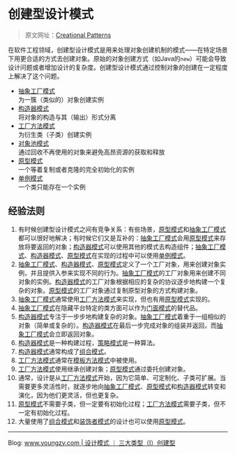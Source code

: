 # 创建型设计模式

> 原文网址：[Creational Patterns](https://sourcemaking.com/design_patterns/creational_patterns)


在软件工程领域，创建型设计模式是用来处理对象创建机制的模式——在特定场景下用更合适的方式去创建对象。原始的对象创建方式（如Java的`new`）可能会导致设计问题或者增加设计的复杂度。创建型设计模式通过控制对象的创建在一定程度上解决了这个问题。

- [抽象工厂模式][url-abstract-factory]  
为一簇（类似的）对象创建实例
- [构造器模式][url-builder]  
将对象的构造与其（输出）形式分离
- [工厂方法模式][url-factory-method]  
为衍生类（子类）创建实例
- [对象池模式][url-object-pool]  
通过回收不再使用的对象来避免高昂资源的获取和释放
- [原型模式][url-prototype]  
一个等着复制或者克隆的完全初始化的实例
- [单例模式][url-singleton]  
一个类只能存在一个实例


## 经验法则
1. 有时候创建型设计模式之间有竞争关系：有些场景，[原型模式][url-prototype]和[抽象工厂模式][url-abstract-factory]都可以很好地解决；有时候它们又是互补的：[抽象工厂模式][url-abstract-factory]会用[原型模式][url-prototype]来存放将要返回的对象；[构造器模式][url-builder]可以使用其他的模式去构造组件；[抽象工厂模式][url-abstract-factory]、[构造器模式][url-builder]、[原型模式][url-prototype]在实现的过程中可以使用[单例模式][url-singleton]。
2. [抽象工厂模式][url-abstract-factory]、[构造器模式][url-builder]、[原型模式][url-prototype]定义了一个工厂对象，用来创建对象实例，并且提供入参来实现不同的行为。[抽象工厂模式][url-abstract-factory]的工厂对象用来创建不同对象的实例。[构造器模式][url-builder]的工厂对象根据相应的复杂的协议逐步地构建一个复杂的对象。[原型模式][url-prototype]的工厂对象通过复制原型对象的方式构建对象。
3. [抽象工厂模式][url-abstract-factory]通常使用[工厂方法模式][url-factory-method]来实现，但也有用[原型模式][url-prototype]实现的。
4. [抽象工厂模式][url-abstract-factory]在隐藏平台特定的类方面可以作为[门面模式][url-facade]的替代品。
5. [构造器模式][url-builder]专注于一步步地构建复杂的对象。[抽象工厂模式][url-abstract-factory]着重于一组相似的对象（简单或复杂的）。[构造器模式][url-builder]在最后一步完成对象的组装并返回，而[抽象工厂模式][url-abstract-factory]会立即返回对象。
6. [构造器模式][url-builder]是一种构建过程，[策略模式][url-strategy]是一种算法。
7. [构造器模式][url-builder]通常构成了[组合模式][url-composite]。
8. [工厂方法模式][url-factory-method]通常在[模板方法模式][url-template-method]中被使用。
9. [工厂方法模式][url-factory-method]使用继承创建对象；[原型模式][url-prototype]通过委托创建对象。
10. 通常，设计是从[工厂方法模式][url-factory-method]开始，因为它简单、可定制化、子类可扩展。当需要更多灵活性时，就逐步地向[抽象工厂模式][url-abstract-factory]、[原型模式][url-prototype]和[构造器模式][url-builder]转变和演化，因为他们更灵活，但也更复杂。
11. [原型模式][url-prototype]不需要子类，但一定要有初始化过程；[工厂方法模式][url-factory-method]需要子类，但不一定有初始化过程。
12. 大量使用了[组合模式][url-composite]和[装饰者模式][url-decorator]的设计也可以使用[原型模式][url-prototype]。


[url-prototype]: http://www.youngzy.com/blog/2021/02/prototype/
[url-abstract-factory]: http://www.youngzy.com/blog/2020/11/abstract-factory/
[url-builder]: http://www.youngzy.com/blog/2020/11/builder/
[url-singleton]: http://www.youngzy.com/blog/2021/04/singleton/
[url-facade]: #
[url-strategy]: #
[url-composite]: #
[url-factory-method]: http://www.youngzy.com/blog/2020/12/factory-method/
[url-template-method]: #
[url-decorator]: #
[url-object-pool]: http://www.youngzy.com/blog/2020/12/object-pool/


- - -

Blog: [www.youngzy.com | 设计模式 ｜ 三大类型（Ⅰ）创建型](http://www.youngzy.com/blog/2021/04/creational-patterns/)
